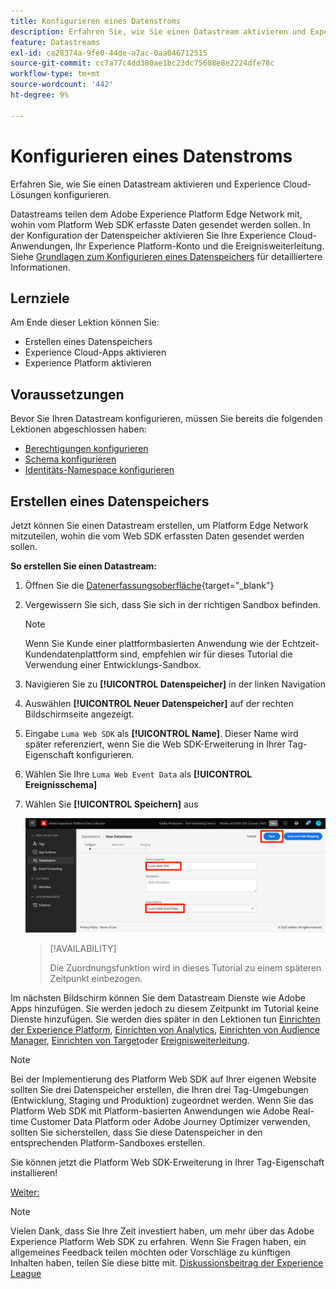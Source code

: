 ```yaml
---
title: Konfigurieren eines Datenstroms
description: Erfahren Sie, wie Sie einen Datastream aktivieren und Experience Cloud-Lösungen konfigurieren. Diese Lektion ist Teil des Tutorials Adobe Experience Cloud mit Web SDK implementieren .
feature: Datastreams
exl-id: ca28374a-9fe0-44de-a7ac-0aa046712515
source-git-commit: cc7a77c4dd380ae1bc23dc75608e8e2224dfe78c
workflow-type: tm+mt
source-wordcount: '442'
ht-degree: 9%

---
```


# Konfigurieren eines Datenstroms

Erfahren Sie, wie Sie einen Datastream aktivieren und Experience Cloud-Lösungen konfigurieren.

Datastreams teilen dem Adobe Experience Platform Edge Network mit, wohin vom Platform Web SDK erfasste Daten gesendet werden sollen. In der Konfiguration der Datenspeicher aktivieren Sie Ihre Experience Cloud-Anwendungen, Ihr Experience Platform-Konto und die Ereignisweiterleitung. Siehe [Grundlagen zum Konfigurieren eines Datenspeichers](https://experienceleague.adobe.com/docs/experience-platform/edge/fundamentals/datastreams.html?lang=de) für detailliertere Informationen.

## Lernziele

Am Ende dieser Lektion können Sie:

* Erstellen eines Datenspeichers
* Experience Cloud-Apps aktivieren
* Experience Platform aktivieren

## Voraussetzungen

Bevor Sie Ihren Datastream konfigurieren, müssen Sie bereits die folgenden Lektionen abgeschlossen haben:

* [Berechtigungen konfigurieren](configure-permissions.md)
* [Schema konfigurieren](configure-schemas.md)
* [Identitäts-Namespace konfigurieren](configure-identities.md)

## Erstellen eines Datenspeichers

Jetzt können Sie einen Datastream erstellen, um Platform Edge Network mitzuteilen, wohin die vom Web SDK erfassten Daten gesendet werden sollen.

**So erstellen Sie einen Datastream:**

1. Öffnen Sie die [Datenerfassungsoberfläche](https://launch.adobe.com/){target=&quot;_blank&quot;}
1. Vergewissern Sie sich, dass Sie sich in der richtigen Sandbox befinden.

   >[!NOTE]
   >
   >Wenn Sie Kunde einer plattformbasierten Anwendung wie der Echtzeit-Kundendatenplattform sind, empfehlen wir für dieses Tutorial die Verwendung einer Entwicklungs-Sandbox.

1. Navigieren Sie zu **[!UICONTROL Datenspeicher]** in der linken Navigation
1. Auswählen **[!UICONTROL Neuer Datenspeicher]** auf der rechten Bildschirmseite angezeigt.
1. Eingabe `Luma Web SDK` als **[!UICONTROL Name]**. Dieser Name wird später referenziert, wenn Sie die Web SDK-Erweiterung in Ihrer Tag-Eigenschaft konfigurieren.
1. Wählen Sie Ihre `Luma Web Event Data` als **[!UICONTROL Ereignisschema]**
1. Wählen Sie **[!UICONTROL Speichern]** aus

   ![Erstellen des Datastreams](assets/datastream-create-datastream.png)

   >[!AVAILABILITY]
   >
   >Die Zuordnungsfunktion wird in dieses Tutorial zu einem späteren Zeitpunkt einbezogen.




Im nächsten Bildschirm können Sie dem Datastream Dienste wie Adobe Apps hinzufügen. Sie werden jedoch zu diesem Zeitpunkt im Tutorial keine Dienste hinzufügen. Sie werden dies später in den Lektionen tun [Einrichten der Experience Platform](setup-experience-platform.md), [Einrichten von Analytics](setup-analytics.md), [Einrichten von Audience Manager](setup-audience-manager.md), [Einrichten von Target](setup-target.md)oder [Ereignisweiterleitung](setup-event-forwarding.md).

>[!NOTE]
>
>Bei der Implementierung des Platform Web SDK auf Ihrer eigenen Website sollten Sie drei Datenspeicher erstellen, die Ihren drei Tag-Umgebungen (Entwicklung, Staging und Produktion) zugeordnet werden. Wenn Sie das Platform Web SDK mit Platform-basierten Anwendungen wie Adobe Real-time Customer Data Platform oder Adobe Journey Optimizer verwenden, sollten Sie sicherstellen, dass Sie diese Datenspeicher in den entsprechenden Platform-Sandboxes erstellen.

Sie können jetzt die Platform Web SDK-Erweiterung in Ihrer Tag-Eigenschaft installieren!

[Weiter: ](install-web-sdk.md)

>[!NOTE]
>
>Vielen Dank, dass Sie Ihre Zeit investiert haben, um mehr über das Adobe Experience Platform Web SDK zu erfahren. Wenn Sie Fragen haben, ein allgemeines Feedback teilen möchten oder Vorschläge zu künftigen Inhalten haben, teilen Sie diese bitte mit. [Diskussionsbeitrag der Experience League](https://experienceleaguecommunities.adobe.com/t5/adobe-experience-platform-launch/tutorial-discussion-implement-adobe-experience-cloud-with-web/td-p/444996)
